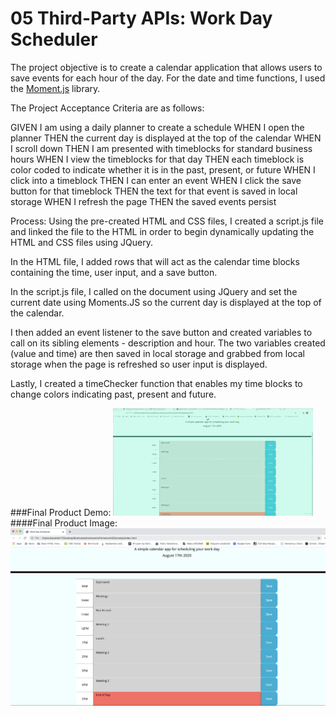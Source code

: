 # 05 Third-Party APIs: Work Day Scheduler

The project objective is to create a calendar application that allows users to save events for each hour of the day.  For the date and time functions, I used the [Moment.js](https://momentjs.com/) library.  

The Project Acceptance Criteria are as follows: 

GIVEN I am using a daily planner to create a schedule
WHEN I open the planner
THEN the current day is displayed at the top of the calendar
WHEN I scroll down
THEN I am presented with timeblocks for standard business hours
WHEN I view the timeblocks for that day
THEN each timeblock is color coded to indicate whether it is in the past, present, or future
WHEN I click into a timeblock
THEN I can enter an event
WHEN I click the save button for that timeblock
THEN the text for that event is saved in local storage
WHEN I refresh the page
THEN the saved events persist

Process:
Using the pre-created HTML and CSS files, I created a script.js file and linked the file to the HTML in order to begin dynamically updating the HTML and CSS files using JQuery. 

In the HTML file, I added rows that will act as the calendar time blocks containing the time, user input, and a save button. 

In the script.js file, I called on the document using JQuery and set the current date using Moments.JS so the current day is displayed at the top of the calendar. 

I then added an event listener to the save button and created variables to call on its sibling elements - description and hour. The two variables created (value and time) are then saved in local storage and grabbed from local storage when the page is refreshed so user input is displayed. 

Lastly, I created a timeChecker function that enables my time blocks to change colors indicating past, present and future. 

###Final Product Demo:
![day planner demo](./Assets/workday-scheduler-demo.gif)
####Final Product Image:
![Final Product](Assets/workday-scheduler-demo.png)

